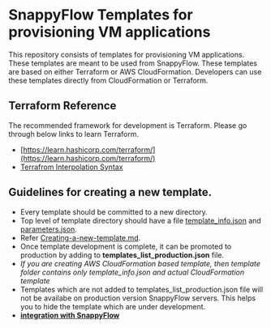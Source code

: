 # SnappyFlow Templates for provisioning VM applications
This repository consists of templates for provisioning VM applications. These templates are meant to be used from SnappyFlow. These templates are based on either Terraform or AWS CloudFormation. Developers can use these templates directly from CloudFormation or Terraform.

## Terraform Reference
The recommended framework for development is Terraform. Please go through below links to learn Terraform.
 - [https://learn.hashicorp.com/terraform/](https://learn.hashicorp.com/terraform/)
 - [Terrafrom Interpolation Syntax](https://www.terraform.io/docs/configuration/interpolation.html)

## Guidelines for creating a new template.
 - Every template should be committed to a new directory.
 - Top level of template directory should have a file [template_info.json](template_info.md) and [parameters.json](parameters.md).
 - Refer [Creating-a-new-template.md](Creating-a-new-template.md).
 - Once template development is complete, it can be promoted to production by adding to **templates_list_production.json** file.
 - _If you are creating AWS CloudFormation based template, then template folder contains only template_info.json and actual CloudFormation template_ 
 - Templates which are not added to templates_list_production.json file will not be availabe on production version SnappyFlow servers. This helps you to hide the template which are under development.
 - __[integration with SnappyFlow](Integration-With-SnappyFlow.md)__
